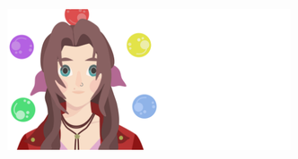 <a href="https://rightonhana.dev" title="@rightonhana's webpage" rel="noopener noreferrer" target="_blank" align="center">
	<img src="./variants/ffviiDay.svg" alt="@rightonhana svg animation" />
</a>